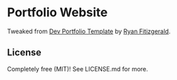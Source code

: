 # Portfolio Website

Tweaked from [Dev Portfolio Template](https://github.com/RyanFitzgerald/devportfolio-template) by [Ryan Fitizgerald](https://github.com/RyanFitzgerald).

## License

Completely free (MIT)! See LICENSE.md for more.
